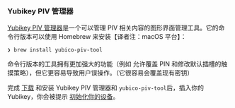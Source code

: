 ### Yubikey PIV 管理器

[Yubikey PIV 管理器](https://developers.yubico.com/yubikey-piv-manager)是一个可以管理 PIV 相关内容的图形界面管理工具。它的命令行版本可以使用 Homebrew 来安装【译者注：macOS 平台】：

```
❯ brew install yubico-piv-tool
```

命令行版本的工具拥有更加强大的功能（例如 允许覆盖 PIN 和修改默认插槽的触摸策略），但它更容易导致用户误操作。（它很容易会覆盖现有密钥）

完成 [下载](https://developers.yubico.com/yubikey-piv-manager) 和安装 Yubikey PIV 管理器和 `yubico-piv-tool`后，插入你的 Yubikey，你会被提示 [初始化你的设备](../device-initialization/README.md)。
